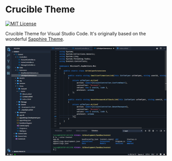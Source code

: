 # Crucible Theme

[![MIT License](https://img.shields.io/packagist/l/doctrine/orm.svg)](LICENSE)

Crucible Theme for Visual Studio Code. It's originally based on the wonderful [Sapphire Theme](https://github.com/Tyriar/vscode-theme-sapphire).

[![Preview](preview.png)](preview.png)
